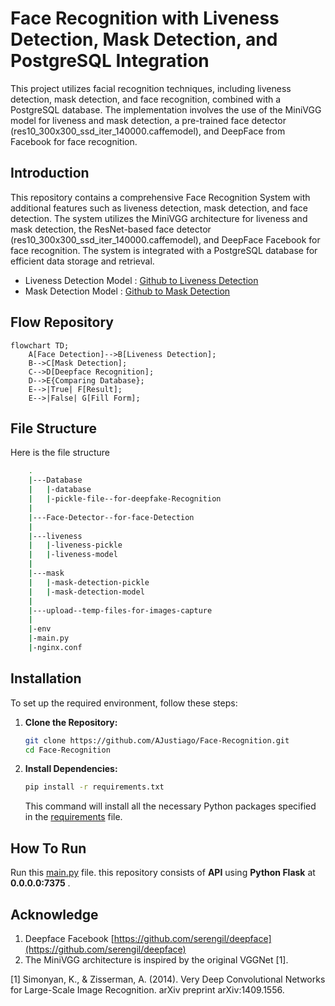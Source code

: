 # Face Recognition with Liveness Detection, Mask Detection, and PostgreSQL Integration

This project utilizes facial recognition techniques, including liveness detection, mask detection, and face recognition, combined with a PostgreSQL database. The implementation involves the use of the MiniVGG model for liveness and mask detection, a pre-trained face detector (res10_300x300_ssd_iter_140000.caffemodel), and DeepFace from Facebook for face recognition.

## Introduction

This repository contains a comprehensive Face Recognition System with additional features such as liveness detection, mask detection, and face detection. The system utilizes the MiniVGG architecture for liveness and mask detection, the ResNet-based face detector (res10_300x300_ssd_iter_140000.caffemodel), and DeepFace Facebook for face recognition. The system is integrated with a PostgreSQL database for efficient data storage and retrieval.

- Liveness Detection Model : [Github to Liveness Detection](https://github.com/AJustiago/Liveness-Detection)
- Mask Detection Model     : [Github to Mask Detection](https://github.com/AJustiago/Mask-Detection)

## Flow Repository

```mermaid
flowchart TD;
    A[Face Detection]-->B[Liveness Detection];
    B-->C[Mask Detection];
    C-->D[Deepface Recognition];
    D-->E{Comparing Database};
    E-->|True| F[Result];
    E-->|False| G[Fill Form];
```

## File Structure
Here is the file structure 
```bash
    .
    |---Database
    |   |-database
    |   |-pickle-file--for-deepfake-Recognition
    |
    |---Face-Detector--for-face-Detection
    |  
    |---liveness
    |   |-liveness-pickle
    |   |-liveness-model
    |
    |---mask
    |   |-mask-detection-pickle
    |   |-mask-detection-model
    |
    |---upload--temp-files-for-images-capture
    |
    |-env
    |-main.py
    |-nginx.conf
```

## Installation

To set up the required environment, follow these steps:

1. **Clone the Repository:**
   ```bash
   git clone https://github.com/AJustiago/Face-Recognition.git
   cd Face-Recognition

2. **Install Dependencies:**
    ```bash
    pip install -r requirements.txt
    ```
    This command will install all the necessary Python packages specified in the [requirements](https://github.com/AJustiago/Face-Recognition/blob/main/requirements.txt) file.

## How To Run

Run this [main.py](https://github.com/AJustiago/Face-Recognition/blob/main/main.py) file.
this repository consists of **API** using **Python Flask** at **0.0.0.0:7375** .

## Acknowledge

1. Deepface Facebook [https://github.com/serengil/deepface](https://github.com/serengil/deepface)
2. The MiniVGG architecture is inspired by the original VGGNet [1].

[1] Simonyan, K., & Zisserman, A. (2014). Very Deep Convolutional Networks for Large-Scale Image Recognition. arXiv preprint arXiv:1409.1556.
